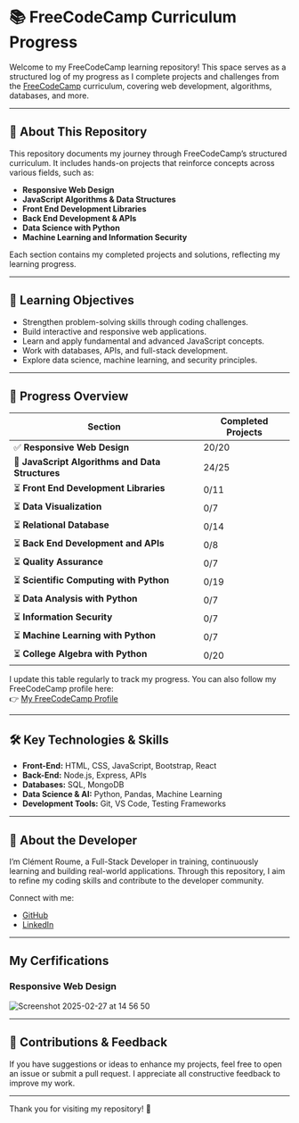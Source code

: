 # 📚 FreeCodeCamp Curriculum Progress

Welcome to my FreeCodeCamp learning repository! This space serves as a structured log of my progress as I complete projects and challenges from the [FreeCodeCamp](https://www.freecodecamp.org/) curriculum, covering web development, algorithms, databases, and more.

---

## 🚀 About This Repository

This repository documents my journey through FreeCodeCamp’s structured curriculum. It includes hands-on projects that reinforce concepts across various fields, such as:

- **Responsive Web Design**
- **JavaScript Algorithms & Data Structures**
- **Front End Development Libraries**
- **Back End Development & APIs**
- **Data Science with Python**
- **Machine Learning and Information Security**

Each section contains my completed projects and solutions, reflecting my learning progress.

---

## 🎯 Learning Objectives

- Strengthen problem-solving skills through coding challenges.
- Build interactive and responsive web applications.
- Learn and apply fundamental and advanced JavaScript concepts.
- Work with databases, APIs, and full-stack development.
- Explore data science, machine learning, and security principles.

---

## 📌 Progress Overview

| Section                                          | Completed Projects |
| ------------------------------------------------ | ------------------ |
| ✅ **Responsive Web Design**                     | 20/20              |
| 🔄 **JavaScript Algorithms and Data Structures** | 24/25              |
| ⏳ **Front End Development Libraries**           | 0/11               |
| ⏳ **Data Visualization**                        | 0/7                |
| ⏳ **Relational Database**                       | 0/14               |
| ⏳ **Back End Development and APIs**             | 0/8                |
| ⏳ **Quality Assurance**                         | 0/7                |
| ⏳ **Scientific Computing with Python**          | 0/19               |
| ⏳ **Data Analysis with Python**                 | 0/7                |
| ⏳ **Information Security**                      | 0/7                |
| ⏳ **Machine Learning with Python**              | 0/7                |
| ⏳ **College Algebra with Python**               | 0/20               |

I update this table regularly to track my progress. You can also follow my FreeCodeCamp profile here:  
👉 [My FreeCodeCamp Profile](https://www.freecodecamp.org/croume)

---

## 🛠️ Key Technologies & Skills

- **Front-End:** HTML, CSS, JavaScript, Bootstrap, React
- **Back-End:** Node.js, Express, APIs
- **Databases:** SQL, MongoDB
- **Data Science & AI:** Python, Pandas, Machine Learning
- **Development Tools:** Git, VS Code, Testing Frameworks

---

## 👤 About the Developer

I’m Clément Roume, a Full-Stack Developer in training, continuously learning and building real-world applications. Through this repository, I aim to refine my coding skills and contribute to the developer community.

Connect with me:  

- [GitHub](https://github.com/clementroume)  
- [LinkedIn](https://www.linkedin.com/in/croume/)  

---

## My Cerfifications

### Responsive Web Design

![Screenshot 2025-02-27 at 14 56 50](https://github.com/user-attachments/assets/ca6eb713-30ce-4050-af6e-8d5ecaf2c3ed)

---

## 🤝 Contributions & Feedback

If you have suggestions or ideas to enhance my projects, feel free to open an issue or submit a pull request. I appreciate all constructive feedback to improve my work.

---

Thank you for visiting my repository! 🚀
